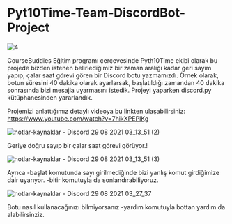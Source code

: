 # Pyt10Time-Team-DiscordBot-Project


![4](https://user-images.githubusercontent.com/72699045/131234065-77b15a64-01f8-4e35-bfed-11507e02b8a2.png)



CourseBuddies Eğitim programı çerçevesinde Pyth10Time ekibi olarak bu projede bizden istenen belirlediğimiz bir zaman aralığı kadar geri sayım yapıp, çalar saat görevi gören bir Discord botu yazmamızdı. Örnek olarak, botun süresini 40 dakika olarak ayarlarsak, başlatıldığı zamandan 40 dakika sonrasında bizi mesajla uyarmasını istedik. Projeyi yaparken discord.py kütüphanesinden yararlandık.

Projemizi anlattığımız detaylı videoya bu linkten ulaşabilirsiniz:
https://www.youtube.com/watch?v=7hikXPEPlKg

![notlar-kaynaklar - Discord 29 08 2021 03_13_51 (2)](https://user-images.githubusercontent.com/72699045/131234114-79830f23-62d4-4195-83fd-f80b77d0b424.png)

Geriye doğru sayıp bir çalar saat görevi görüyor.!



![notlar-kaynaklar - Discord 29 08 2021 03_13_51 (3)](https://user-images.githubusercontent.com/72699045/131234136-f95c9ba9-67eb-40ce-a6cc-baf32e5c8331.png)

Ayrıca -başlat komutunda sayı girilmediğinde bizi yanlış komut girdiğimize dair uyarıyor.
-bitir komutuyla da sonlandırabiliyoruz.


![notlar-kaynaklar - Discord 29 08 2021 03_27_37](https://user-images.githubusercontent.com/72699045/131234298-465de40b-1d87-4e46-9a19-8b40fa38d95b.png)


Botu nasıl kullanacağınızı bilmiyorsanız -yardım komutuyla bottan yardım da alabilirsinziz.


